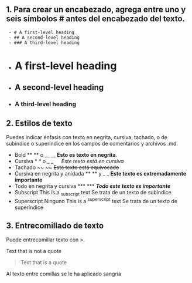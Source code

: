 ## 1. Para crear un encabezado, agrega entre uno y seis símbolos # antes del encabezado del texto. 
```
 - # A first-level heading
 - ## A second-level heading
 - ### A third-level heading
```
- # A first-level heading
- ## A second-level heading
- ### A third-level heading

## 2. Estilos de texto
Puedes indicar énfasis con texto en negrita, cursiva, tachado, o de subíndice o superíndice en los campos de comentarios y archivos .md.

- Bold	  ** ** o __ __		**Esto es texto en negrita**.
- Cursiva	* * o _ _  	_Este texto está en cursiva_	
- Tachado	~~ ~~		  ~~Este texto está equivocado~~	
- Cursiva en negrita y anidada	** ** y _ _		**Este texto es extremadamente importante**	
- Todo en negrita y cursiva	*** ***		***Todo este texto es importante***	
- Subscript <sub> </sub>	This is a <sub>subscript</sub> text	Se trata de un texto de subíndice
- Superscript	<sup> </sup>	Ninguno	This is a <sup>superscript</sup> text	Se trata de un texto de superíndice

## 3. Entrecomillado de texto
Puede entrecomillar texto con >.

Text that is not a quote

> Text that is a quote

Al texto entre comillas se le ha aplicado sangría 

